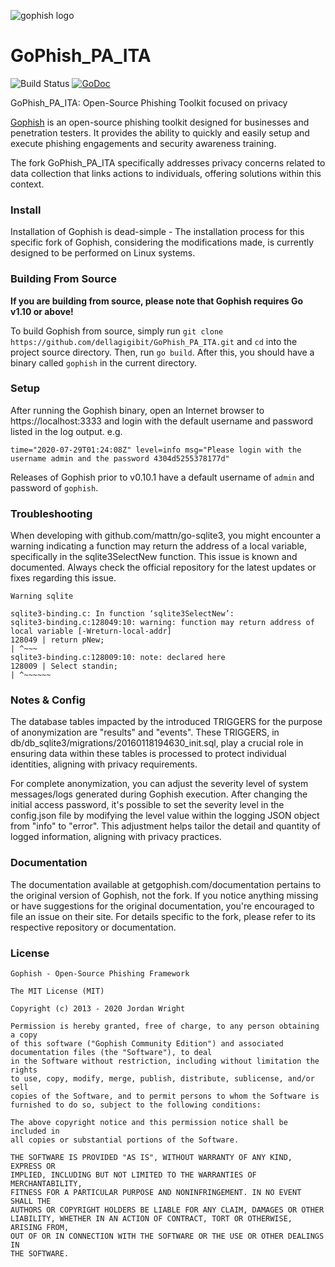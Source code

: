 ![gophish logo](https://raw.github.com/gophish/gophish/master/static/images/gophish_purple.png)

GoPhish_PA_ITA
=======

![Build Status](https://github.com/gophish/gophish/workflows/CI/badge.svg) [![GoDoc](https://godoc.org/github.com/gophish/gophish?status.svg)](https://godoc.org/github.com/gophish/gophish)

GoPhish_PA_ITA: Open-Source Phishing Toolkit focused on privacy

[Gophish](https://getgophish.com) is an open-source phishing toolkit designed for businesses and penetration testers. It provides the ability to quickly and easily setup and execute phishing engagements and security awareness training.

The fork GoPhish_PA_ITA specifically addresses privacy concerns related to data collection that links actions to individuals, offering solutions within this context.

### Install

Installation of Gophish is dead-simple - The installation process for this specific fork of Gophish, considering the modifications made, is currently designed to be performed on Linux systems.

### Building From Source
**If you are building from source, please note that Gophish requires Go v1.10 or above!**

To build Gophish from source, simply run ```git clone https://github.com/dellagigibit/GoPhish_PA_ITA.git``` and ```cd``` into the project source directory. Then, run ```go build```. After this, you should have a binary called ```gophish``` in the current directory.

### Setup
After running the Gophish binary, open an Internet browser to https://localhost:3333 and login with the default username and password listed in the log output.
e.g.
```
time="2020-07-29T01:24:08Z" level=info msg="Please login with the username admin and the password 4304d5255378177d"
```

Releases of Gophish prior to v0.10.1 have a default username of `admin` and password of `gophish`.

### Troubleshooting

When developing with github.com/mattn/go-sqlite3, you might encounter a warning indicating a function may return the address of a local variable, specifically in the sqlite3SelectNew function. This issue is known and documented. Always check the official repository for the latest updates or fixes regarding this issue.

```
Warning sqlite

sqlite3-binding.c: In function ‘sqlite3SelectNew’:
sqlite3-binding.c:128049:10: warning: function may return address of local variable [-Wreturn-local-addr]
128049 | return pNew;
| ^~~~
sqlite3-binding.c:128009:10: note: declared here
128009 | Select standin;
| ^~~~~~~
```

### Notes & Config

The database tables impacted by the introduced TRIGGERS for the purpose of anonymization are "results" and "events". These TRIGGERS, in db/db_sqlite3/migrations/20160118194630_init.sql, play a crucial role in ensuring data within these tables is processed to protect individual identities, aligning with privacy requirements.

For complete anonymization, you can adjust the severity level of system messages/logs generated during Gophish execution. After changing the initial access password, it's possible to set the severity level in the config.json file by modifying the level value within the logging JSON object from "info" to "error". This adjustment helps tailor the detail and quantity of logged information, aligning with privacy practices.

### Documentation

The documentation available at getgophish.com/documentation pertains to the original version of Gophish, not the fork. If you notice anything missing or have suggestions for the original documentation, you're encouraged to file an issue on their site. For details specific to the fork, please refer to its respective repository or documentation.

### License
```
Gophish - Open-Source Phishing Framework

The MIT License (MIT)

Copyright (c) 2013 - 2020 Jordan Wright

Permission is hereby granted, free of charge, to any person obtaining a copy
of this software ("Gophish Community Edition") and associated documentation files (the "Software"), to deal
in the Software without restriction, including without limitation the rights
to use, copy, modify, merge, publish, distribute, sublicense, and/or sell
copies of the Software, and to permit persons to whom the Software is
furnished to do so, subject to the following conditions:

The above copyright notice and this permission notice shall be included in
all copies or substantial portions of the Software.

THE SOFTWARE IS PROVIDED "AS IS", WITHOUT WARRANTY OF ANY KIND, EXPRESS OR
IMPLIED, INCLUDING BUT NOT LIMITED TO THE WARRANTIES OF MERCHANTABILITY,
FITNESS FOR A PARTICULAR PURPOSE AND NONINFRINGEMENT. IN NO EVENT SHALL THE
AUTHORS OR COPYRIGHT HOLDERS BE LIABLE FOR ANY CLAIM, DAMAGES OR OTHER
LIABILITY, WHETHER IN AN ACTION OF CONTRACT, TORT OR OTHERWISE, ARISING FROM,
OUT OF OR IN CONNECTION WITH THE SOFTWARE OR THE USE OR OTHER DEALINGS IN
THE SOFTWARE.
```
